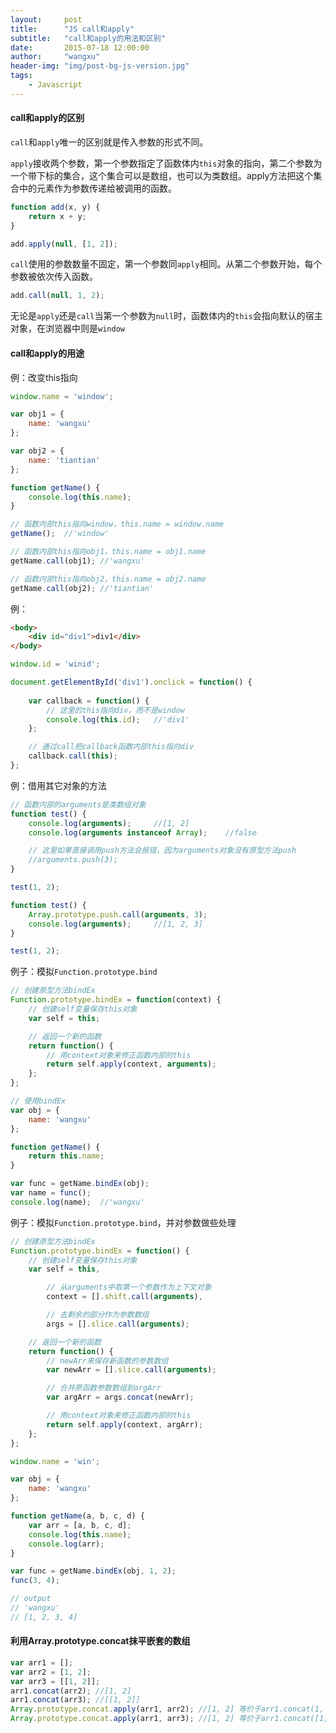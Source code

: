 ```yaml
---
layout:     post
title:      "JS call和apply"
subtitle:   "call和apply的用法和区别"
date:       2015-07-18 12:00:00
author:     "wangxu"
header-img: "img/post-bg-js-version.jpg"
tags:
    - Javascript
---
```


#### call和apply的区别

`call`和`apply`唯一的区别就是传入参数的形式不同。

`apply`接收两个参数，第一个参数指定了函数体内`this`对象的指向，第二个参数为一个带下标的集合，这个集合可以是数组，也可以为类数组。apply方法把这个集合中的元素作为参数传递给被调用的函数。

```javascript
function add(x, y) {
    return x + y;
}

add.apply(null, [1, 2]);
```

`call`使用的参数数量不固定，第一个参数同`apply`相同。从第二个参数开始，每个参数被依次传入函数。

```javascript
add.call(null, 1, 2);
```

无论是`apply`还是`call`当第一个参数为`null`时，函数体内的`this`会指向默认的宿主对象，在浏览器中则是`window`

#### call和apply的用途

例：改变this指向

```javascript
window.name = 'window';

var obj1 = {
    name: 'wangxu'
};

var obj2 = {
    name: 'tiantian'
};

function getName() {
    console.log(this.name);
}

// 函数内部this指向window，this.name = window.name
getName();  //'window'

// 函数内部this指向obj1，this.name = obj1.name
getName.call(obj1); //'wangxu'

// 函数内部this指向obj2，this.name = obj2.name
getName.call(obj2); //'tiantian'
```

例：

```html
<body>
    <div id="div1">div1</div>
</body>
```

```javascript
window.id = 'winid';

document.getElementById('div1').onclick = function() {
    
    var callback = function() {
        // 这里的this指向div，而不是window
        console.log(this.id);   //'div1'
    };

    // 通过call把callback函数内部this指向div
    callback.call(this);
};
```

例：借用其它对象的方法

```javascript
// 函数内部的arguments是类数组对象
function test() {
    console.log(arguments);     //[1, 2]
    console.log(arguments instanceof Array);    //false

    // 这里如果直接调用push方法会报错，因为arguments对象没有原型方法push
    //arguments.push(3);
}

test(1, 2);
```

```javascript
function test() {
    Array.prototype.push.call(arguments, 3);
    console.log(arguments);     //[1, 2, 3]
}

test(1, 2);
```

例子：模拟`Function.prototype.bind`

```javascript
// 创建原型方法bindEx
Function.prototype.bindEx = function(context) {
    // 创建self变量保存this对象
    var self = this;

    // 返回一个新的函数
    return function() {
        // 用context对象来修正函数内部的this
        return self.apply(context, arguments);
    };
};

// 使用bindEx
var obj = {
    name: 'wangxu'
};

function getName() {
    return this.name;
}

var func = getName.bindEx(obj);
var name = func(); 
console.log(name);  //'wangxu'
```

例子：模拟`Function.prototype.bind`，并对参数做些处理

```javascript
// 创建原型方法bindEx
Function.prototype.bindEx = function() {
    // 创建self变量保存this对象
    var self = this,

        // 从arguments中取第一个参数作为上下文对象
        context = [].shift.call(arguments),

        // 去剩余的部分作为参数数组
        args = [].slice.call(arguments);

    // 返回一个新的函数
    return function() {
        // newArr来保存新函数的参数数组
        var newArr = [].slice.call(arguments);

        // 合并原函数参数数组到argArr
        var argArr = args.concat(newArr);

        // 用context对象来修正函数内部的this
        return self.apply(context, argArr);
    };
};

window.name = 'win';

var obj = {
    name: 'wangxu'
};

function getName(a, b, c, d) {
    var arr = [a, b, c, d];
    console.log(this.name);
    console.log(arr);
}

var func = getName.bindEx(obj, 1, 2);
func(3, 4);

// output
// 'wangxu'
// [1, 2, 3, 4]
```

#### 利用Array.prototype.concat抹平嵌套的数组

```javascript
var arr1 = [];
var arr2 = [1, 2];
var arr3 = [[1, 2]];
arr1.concat(arr2); //[1, 2]
arr1.concat(arr3); //[[1, 2]]
Array.prototype.concat.apply(arr1, arr2); //[1, 2] 等价于arr1.concat(1, 2)
Array.prototype.concat.apply(arr1, arr3); //[1, 2] 等价于arr1.concat([1, 2])
```


